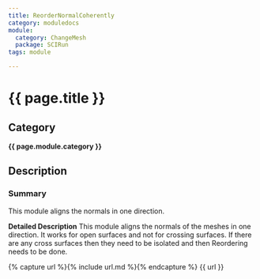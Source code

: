 ```yaml
---
title: ReorderNormalCoherently
category: moduledocs
module:
  category: ChangeMesh
  package: SCIRun
tags: module

---
```


# {{ page.title }}

## Category

**{{ page.module.category }}**

## Description

### Summary


This module aligns the normals in one direction.


**Detailed Description**
This module aligns the normals of the meshes in one direction. 
It works for open surfaces and not for crossing surfaces. If there are any cross surfaces then they need to be isolated and then Reordering needs to be done.

{% capture url %}{% include url.md %}{% endcapture %}
{{ url }}
